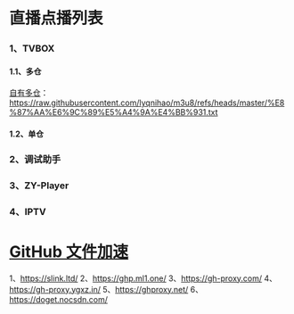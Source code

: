 # 直播点播列表
### 1、TVBOX
####  1.1、多仓
[自有多仓](https://raw.githubusercontent.com/lyqnihao/m3u8/refs/heads/master/%E8%87%AA%E6%9C%89%E5%A4%9A%E4%BB%931.txt)：https://raw.githubusercontent.com/lyqnihao/m3u8/refs/heads/master/%E8%87%AA%E6%9C%89%E5%A4%9A%E4%BB%931.txt

####  1.2、单仓

### 2、调试助手

### 3、ZY-Player

### 4、IPTV

# [GitHub 文件加速](https://yishijie.gitlab.io/ziyuan/)
1、https://slink.ltd/
2、https://ghp.ml1.one/
3、https://gh-proxy.com/
4、https://gh-proxy.ygxz.in/
5、https://ghproxy.net/
6、https://doget.nocsdn.com/
